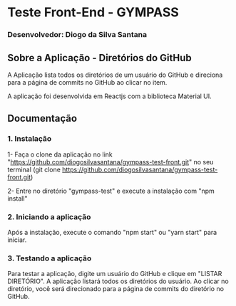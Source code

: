 # Teste Front-End - GYMPASS
### Desenvolvedor: Diogo da Silva Santana

## Sobre a Aplicação - Diretórios do GitHub
A Aplicação lista todos os diretórios de um usuário do GitHub e direciona para a página de commits no GitHub ao clicar no item.

A aplicação foi desenvolvida em Reactjs com a biblioteca Material UI.

## Documentação

### 1. Instalação
1- Faça o clone da aplicação no link "https://github.com/diogosilvasantana/gympass-test-front.git" no seu terminal (git clone https://github.com/diogosilvasantana/gympass-test-front.git)

2- Entre no diretório "gympass-test" e execute a instalação com "npm install"

### 2. Iniciando a aplicação
Após a instalação, execute o comando "npm start" ou "yarn start" para iniciar.

### 3. Testando a aplicação
Para testar a aplicação, digite um usuário do GitHub e clique em "LISTAR DIRETÓRIO". A aplicação listará todos os diretórios do usuário. Ao clicar no diretório, você será direcionado para a página de commits do diretório no GitHub.


